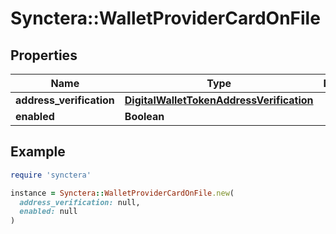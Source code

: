# Synctera::WalletProviderCardOnFile

## Properties

| Name | Type | Description | Notes |
| ---- | ---- | ----------- | ----- |
| **address_verification** | [**DigitalWalletTokenAddressVerification**](DigitalWalletTokenAddressVerification.md) |  | [optional] |
| **enabled** | **Boolean** |  | [optional] |

## Example

```ruby
require 'synctera'

instance = Synctera::WalletProviderCardOnFile.new(
  address_verification: null,
  enabled: null
)
```

